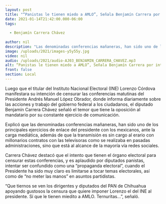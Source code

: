 ```yaml
---
layout: post
title: "“Panistas le tienen miedo a AMLO”, Señala Benjamín Carrera por intento de censura"
date: 2021-01-14T21:42:00.000-06:00
tags:
  
  - Benjamín Carrera Chávez
  
author: nil
description: "Las denominadas conferencias mañaneras, han sido uno de los principales ejercicios de enlace del presidente con los mexicanos"
image: /uploads/2021/images-y5y55y.jpg
video: nil
audio: /uploads/2021/audio-AJ03_BENJAMIN_CARRERA_CHAVEZ.mp3
alt: “Panistas le tienen miedo a AMLO”, Señala Benjamín Carrera por intento de censura
front: false
section: Local
---
```


Luego que el titular del Instituto Nacional Electoral (INE) Lorenzo Córdova manifestara su intención de censurar las conferencias matutinas del Presidente Andrés Manuel López Obrador, donde informa diariamente sobre las acciones y trabajo del gobierno federal a los ciudadanos, el diputado Benjamín Carrera Chávez señaló el temor que tiene la oposición al mandatario por su constante ejercicio de comunicación.

Explicó que las denominadas conferencias mañaneras, han sido uno de los principales ejercicios de enlace del presidente con los mexicanos, ante la carga mediática, además de que la transmisión es sin cargo al erario con millonarios contratos con las televisoras como se realizaba en pasadas administraciones, sino que está al alcance de la mayoría vía redes sociales.

Carrera Chávez destacó que el intento que tienen el órgano electoral para censurar estas conferencias, y es aplaudido por diputados panistas, intentar ser confundido como una “propaganda electoral”, cuando el Presidente ha sido muy claro es limitarse a tocar temas electorales, así como de “no meter las manos” en asuntos partidistas.

“Que tiernos se ven los dirigentes y diputados del PAN de Chihuahua apoyando gustosos la censura que quiere imponer Lorenzo el del INE al presidente. Sí que le tienen miedito a AMLO. Ternuritas...”, señaló.
